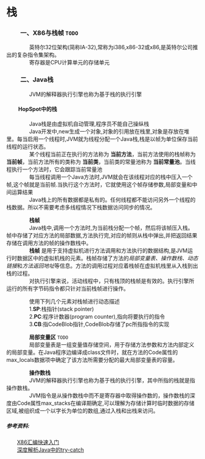 # 栈
### &emsp;&emsp; 一、X86与栈帧 `TODO`<br>
&emsp;&emsp;&emsp;&emsp; 英特尔32位架构(简称IA-32),常称为i386,x86-32或x86,是英特尔公司推出的复杂指令集架构。<br/>
&emsp;&emsp;&emsp;&emsp; 寄存器是CPU计算单元的存储单元
### &emsp;&emsp; 二、Java栈 <br>
&emsp;&emsp;&emsp;&emsp; JVM的解释器执行引擎也称为基于栈的执行引擎 <br/>

#### &emsp;&emsp; HopSpot中的栈
&emsp;&emsp;&emsp;&emsp; Java栈是由虚拟机自动管理,程序员不能自己操纵栈 <br/>
&emsp;&emsp;&emsp;&emsp; Java开发中,new生成一个对象,对象的引用放在栈里,对象是存放在堆里。每当启用一个线程时,JVM就为线程分配一个Java栈,栈是以帧为单位保存当前线程的运行状态。<br>
&emsp;&emsp;&emsp;&emsp; 某个线程当前正在执行的方法称为 **当前方法**，当前方法使用的栈帧称为 **当前帧**，当前方法所有的类称为 **当前类**，当前类的常量池称为 **当前常量池**。当线程执行一个方法时，它会跟踪当前常量池 <br/>
&emsp;&emsp;&emsp;&emsp; 每当线程调用一个Java方法时,JVM就会在该线程对应的栈中压入一个帧,这个帧就是当前帧.当执行这个方法时，它就使用这个帧存储参数,局部变量和中间运算结果<br>
&emsp;&emsp;&emsp;&emsp; Java栈上的所有数据都是私有的。任何线程都不能访问另外一个线程的栈数据。所以不需要考虑多线程情况下栈数据访问同步的情况。

&emsp;&emsp;&emsp;&emsp; **栈帧** <br>
&emsp;&emsp;&emsp;&emsp; Java栈中,调用一个方法时,为当前栈分配一个帧，然后将该帧压入栈。帧中存储了对应方法的局部数据,方法执行完,对应的帧则从栈中弹出,并把返回结果存储在调用方法的帧的操作数栈中。<br>
&emsp;&emsp;&emsp;&emsp; **栈帧** 是用于支持虚拟机进行方法调用和方法执行的数据结构,是JVM运行时数据区中的虚拟机栈的元素。栈帧存储了方法的*局部变量表、操作数栈、动态链接*和*方法返回地址*等信息。方法的调用过程对应着栈帧在虚拟机栈里从入栈到出栈的过程。<br>
&emsp;&emsp;&emsp;&emsp; 对执行引擎来说，活动线程中，只有栈顶的栈帧是有效的。执行引擎所运行的所有字节码指令都只针对当前栈帧进行操作。<br>

&emsp;&emsp;&emsp;&emsp; 使用下列几个元素对栈帧进行动态描述 <br>
&emsp;&emsp;&emsp;&emsp; 1.**SP**:栈指针(stack pointer) <br/>
&emsp;&emsp;&emsp;&emsp; 2.**PC**:程序计数器(program counter),指向将要执行的指令 <br/>
&emsp;&emsp;&emsp;&emsp; 3.**CB**:指CodeBlob指针,CodeBlob存储了pc所指指令的实现 <br/>

&emsp;&emsp;&emsp;&emsp; **局部变量区** `TODO`<br>
&emsp;&emsp;&emsp;&emsp; 局部变量表是一组变量值存储空间，用于存储方法参数和方法内部定义的局部变量。在Java程序边编译成class文件时，就在方法的Code属性的max_locals数据项中确定了该方法所需要分配的最大局部变量表的容量。

&emsp;&emsp;&emsp;&emsp; **操作数栈** <br>
&emsp;&emsp;&emsp;&emsp; JVM的解释器执行引擎也称为基于栈的执行引擎，其中所指的栈就是指操作数栈。<br>
&emsp;&emsp;&emsp;&emsp; JVM指令是从操作数栈中而不是寄存器中取得操作数的，操作数栈的深度由Code属性max_stacks在编译期确定,可以理解为存储计算时临时数据的存储区域,被组织成一个以字长为单位的数组,通过入栈和出栈来访问。

##### 参考资料:<br>
&emsp;&emsp;[X86汇编快速入门](http://www.cnblogs.com/YukiJohnson/archive/2012/10/27/2741836.html) <br>
&emsp;&emsp;[深度解析Java中的try-catch](https://wiki.sankuai.com/pages/viewpage.action?pageId=1053383479)